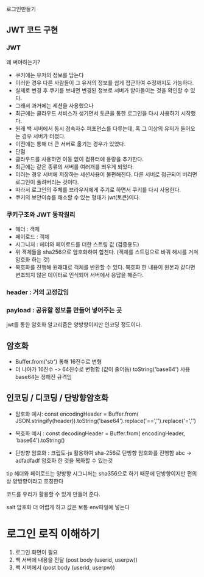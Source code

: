 로그인만들기
## JWT 코드 구현

### JWT
  왜 써야하는가?
  - 쿠키에는 유저의 정보를 담는다
  - 이러한 경우 다른 사람들이 그 유저의 정보를 쉽게 접근하여 수정까지도 가능하다.
  - 실제로 변경 후 쿠키를 보내면 변경된 정보로 서버가 받아들이는 것을 확인할 수 있다.
  - 그래서 과거에는 세션을 사용했으나
  - 최근에는 클라우드 서비스가 생기면서 토큰을 통한 로그인을 다시 사용하기 시작했다.
  - 원래 백 서버에서 동시 접속자수 퍼포먼스를 다루는데, 혹 그 이상의 유저가 들어오는 경우 서버가 터졌다.
  - 이전에는 통해 더 큰 서버로 옮기는 경우가 있었다.
  - 단점
  - 클라우드를 사용하면 이동 없이 컴퓨터에 용량을 추가한다.
  - 최근에는 같은 종류의 서버를 여러개를 띄우게 되었다.
  - 이러는 경우 서버에 저장하는 세션사용이 불편해진다. 다른 서버로 접근되어 버리면 로그인이 풀려버리는 것이다.
  - 따라서 로그인의 주체를 브라우저에게 주기로 하면서 쿠키를 다시 사용한다.
  - 쿠키의 보안이슈를 해소할 수 있는 형태가 jwt(토큰)이다.


### 쿠키구조와 JWT 동작원리
  - 헤더 : 객체
  - 페이로드 : 객체
  - 시그니처 : 헤더와 페이로드를 더한 스트링 값 (검증용도)
  - 위 객체들을 sha256으로 암호화하여 합친다. (객체를 스트링으로 바꿔 해시를 거쳐 암호화 하는 것)
  - 복호화를 진행해 원래대로 객체를 반환할 수 있다. 복호화 한 내용이 원본과 같다면 변조되지 않은 데이터로 인식되어 서버에서 응답을 해준다.

### header : 거의 고정값임
### payload : 공유할 정보를 만들어 넣어주는 곳

jwt를 통한 암호화 알고리즘은 양방향이지만 인코딩 정도이다.

## 암호화
- Buffer.from('str') 통해 16진수로 변형
- 더 나아가 16진수 -> 64진수로 변형함 (값이 줄어듬) toString('base64') 사용
base64는 정해진 규격임

## 인코딩 / 디코딩 / 단방향암호화
  - 암호화 예시: const encodingHeader = Buffer.from( JSON.stringify(header)).toString('base64').replace('==','').replace('=','')

  - 복호화 예시 : const decodingHeader = Buffer.from( encodingHeader, 'base64').toString()

  

  - 단방향 암호화 : 크립토-js 활용하여 sha-256로 단방향 암호화를 진행함 
    abc -> adfadfadf
    암호화 한 것을 복화할 수 있는것


  tip 헤더와 페이로드는 양방향
  시그니처는 sha356으로 하기 때문에 단방향이지만 편의상 양방향이라고 호칭한다


  코드를 우리가 활용할 수 있게 만들어 준다.

  salt 암호화 더 어렵게 하고 값은 보통 env파일에 넣는다

  # 로그인 로직 이해하기
  1. 로그인 화면이 필요
  2. 백 서버에 내용을 전달
    (post body (userid, userpw))
  3. 백 서버에서
    (post body (userid, userpw))